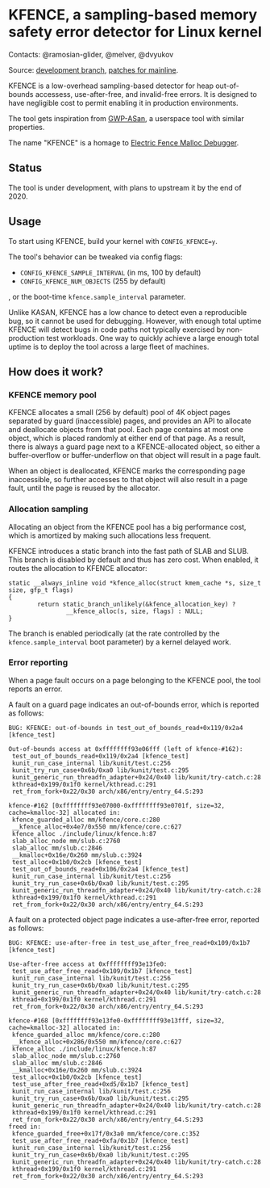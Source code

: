 # KFENCE, a sampling-based memory safety error detector for Linux kernel

Contacts: @ramosian-glider, @melver, @dvyukov

Source: [development branch](http://github.com/google/kasan/tree/kfence), [patches for mainline](https://github.com/google/kasan/commits/kfence-rebase-wip).

KFENCE is a low-overhead sampling-based detector for heap out-of-bounds accessess, use-after-free, and invalid-free errors.
It is designed to have negligible cost to permit enabling it in production environments.

The tool gets inspiration from [GWP-ASan](http://llvm.org/docs/GwpAsan.html), a userspace tool with similar properties.

The name "KFENCE" is a homage to [Electric Fence Malloc Debugger](https://linux.die.net/man/3/efence).

## Status

The tool is under development, with plans to upstream it by the end of 2020.

## Usage

To start using KFENCE, build your kernel with `CONFIG_KFENCE=y`.

The tool's behavior can be tweaked via config flags:
  * `CONFIG_KFENCE_SAMPLE_INTERVAL` (in ms, 100 by default)
  * `CONFIG_KFENCE_NUM_OBJECTS` (255 by default)
  
, or the boot-time `kfence.sample_interval` parameter.

Unlike KASAN, KFENCE has a low chance to detect even a reproducible bug, so it cannot be used for debugging.
However, with enough total uptime KFENCE will detect bugs in code paths not typically exercised by
non-production test workloads. One way to quickly achieve a large enough total uptime is to deploy the tool
across a large fleet of machines.


## How does it work?

### KFENCE memory pool

KFENCE allocates a small (256 by default) pool of 4K object pages separated by guard (inaccessible) pages,
and provides an API to allocate and deallocate objects from that pool.
Each page contains at most one object, which is placed randomly at either end of that page.
As a result, there is always a guard page next to a KFENCE-allocated object,
so either a buffer-overflow or buffer-underflow on that object will result in a page fault.

When an object is deallocated, KFENCE marks the corresponding page inaccessible,
so further accesses to that object will also result in a page fault, until the page is reused by the allocator.

### Allocation sampling

Allocating an object from the KFENCE pool has a big performance cost, which is amortized by making such allocations
less frequent.

KFENCE introduces a static branch into the fast path of SLAB and SLUB.
This branch is disabled by default and thus has zero cost.
When enabled, it routes the allocation to KFENCE allocator:

```
static __always_inline void *kfence_alloc(struct kmem_cache *s, size_t size, gfp_t flags)
{
        return static_branch_unlikely(&kfence_allocation_key) ?
                __kfence_alloc(s, size, flags) : NULL;
}
```

The branch is enabled periodically (at the rate controlled by the `kfence.sample_interval` boot parameter)
by a kernel delayed work.

### Error reporting

When a page fault occurs on a page belonging to the KFENCE pool, the tool reports an error.

A fault on a guard page indicates an out-of-bounds error, which is reported as follows:

```
BUG: KFENCE: out-of-bounds in test_out_of_bounds_read+0x119/0x2a4 [kfence_test]

Out-of-bounds access at 0xffffffff93e06fff (left of kfence-#162):
 test_out_of_bounds_read+0x119/0x2a4 [kfence_test]
 kunit_run_case_internal lib/kunit/test.c:256
 kunit_try_run_case+0x6b/0xa0 lib/kunit/test.c:295
 kunit_generic_run_threadfn_adapter+0x24/0x40 lib/kunit/try-catch.c:28
 kthread+0x199/0x1f0 kernel/kthread.c:291
 ret_from_fork+0x22/0x30 arch/x86/entry/entry_64.S:293

kfence-#162 [0xffffffff93e07000-0xffffffff93e0701f, size=32, cache=kmalloc-32] allocated in:
 kfence_guarded_alloc mm/kfence/core.c:280
 __kfence_alloc+0x4e7/0x550 mm/kfence/core.c:627
 kfence_alloc ./include/linux/kfence.h:87
 slab_alloc_node mm/slub.c:2760
 slab_alloc mm/slub.c:2846
 __kmalloc+0x16e/0x260 mm/slub.c:3924
 test_alloc+0x1b0/0x2cb [kfence_test]
 test_out_of_bounds_read+0x106/0x2a4 [kfence_test]
 kunit_run_case_internal lib/kunit/test.c:256
 kunit_try_run_case+0x6b/0xa0 lib/kunit/test.c:295
 kunit_generic_run_threadfn_adapter+0x24/0x40 lib/kunit/try-catch.c:28
 kthread+0x199/0x1f0 kernel/kthread.c:291
 ret_from_fork+0x22/0x30 arch/x86/entry/entry_64.S:293
```

A fault on a protected object page indicates a use-after-free error, reported as follows:
```
BUG: KFENCE: use-after-free in test_use_after_free_read+0x109/0x1b7 [kfence_test]

Use-after-free access at 0xffffffff93e13fe0:
 test_use_after_free_read+0x109/0x1b7 [kfence_test]
 kunit_run_case_internal lib/kunit/test.c:256
 kunit_try_run_case+0x6b/0xa0 lib/kunit/test.c:295
 kunit_generic_run_threadfn_adapter+0x24/0x40 lib/kunit/try-catch.c:28
 kthread+0x199/0x1f0 kernel/kthread.c:291
 ret_from_fork+0x22/0x30 arch/x86/entry/entry_64.S:293

kfence-#168 [0xffffffff93e13fe0-0xffffffff93e13fff, size=32, cache=kmalloc-32] allocated in:
 kfence_guarded_alloc mm/kfence/core.c:280
 __kfence_alloc+0x286/0x550 mm/kfence/core.c:627
 kfence_alloc ./include/linux/kfence.h:87
 slab_alloc_node mm/slub.c:2760
 slab_alloc mm/slub.c:2846
 __kmalloc+0x16e/0x260 mm/slub.c:3924
 test_alloc+0x1b0/0x2cb [kfence_test]
 test_use_after_free_read+0xd5/0x1b7 [kfence_test]
 kunit_run_case_internal lib/kunit/test.c:256
 kunit_try_run_case+0x6b/0xa0 lib/kunit/test.c:295
 kunit_generic_run_threadfn_adapter+0x24/0x40 lib/kunit/try-catch.c:28
 kthread+0x199/0x1f0 kernel/kthread.c:291
 ret_from_fork+0x22/0x30 arch/x86/entry/entry_64.S:293
freed in:
 kfence_guarded_free+0x17f/0x3a0 mm/kfence/core.c:352
 test_use_after_free_read+0xfa/0x1b7 [kfence_test]
 kunit_run_case_internal lib/kunit/test.c:256
 kunit_try_run_case+0x6b/0xa0 lib/kunit/test.c:295
 kunit_generic_run_threadfn_adapter+0x24/0x40 lib/kunit/try-catch.c:28
 kthread+0x199/0x1f0 kernel/kthread.c:291
 ret_from_fork+0x22/0x30 arch/x86/entry/entry_64.S:293
```

